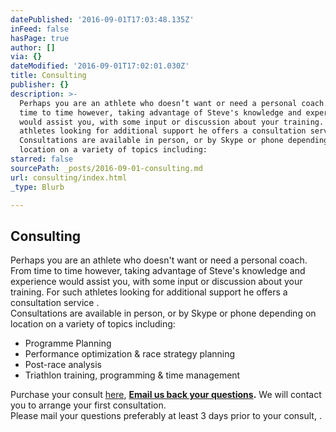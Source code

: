 ```yaml
---
datePublished: '2016-09-01T17:03:48.135Z'
inFeed: false
hasPage: true
author: []
via: {}
dateModified: '2016-09-01T17:02:01.030Z'
title: Consulting
publisher: {}
description: >-
  Perhaps you are an athlete who doesn’t want or need a personal coach. From
  time to time however, taking advantage of Steve's knowledge and experience
  would assist you, with some input or discussion about your training. For such
  athletes looking for additional support he offers a consultation service .  
  Consultations are available in person, or by Skype or phone depending on
  location on a variety of topics including:
starred: false
sourcePath: _posts/2016-09-01-consulting.md
url: consulting/index.html
_type: Blurb

---
```

## Consulting

Perhaps you are an athlete who doesn't want or need a personal coach. From time to time however, taking advantage of Steve's knowledge and experience would assist you, with some input or discussion about your training. For such athletes looking for additional support he offers a consultation service .   
Consultations are available in person, or by Skype or phone depending on location on a variety of topics including:

* Programme Planning
* Performance optimization & race strategy planning
* Post-race analysis
* Triathlon training, programming & time management

Purchase your consult [here][0], **[Email us back your questions][1].** We will contact you to arrange your first consultation.  
Please mail your questions preferably at least 3 days prior to your consult, .

[0]: http://www.stevelumleytriathlon.com/consultation.html
[1]: mailto:tricoach.lum@gmail.com